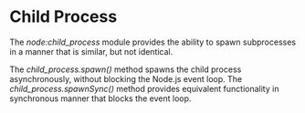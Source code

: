 # Child Process

  The *node:child_process* module provides the ability to spawn subprocesses in a manner that is similar, but not identical.

  The *child_process.spawn()* method spawns the child process asynchronously, without blocking the Node.js event loop.
  The *child_process.spawnSync()* method provides equivalent functionality in synchronous manner that blocks the event loop.